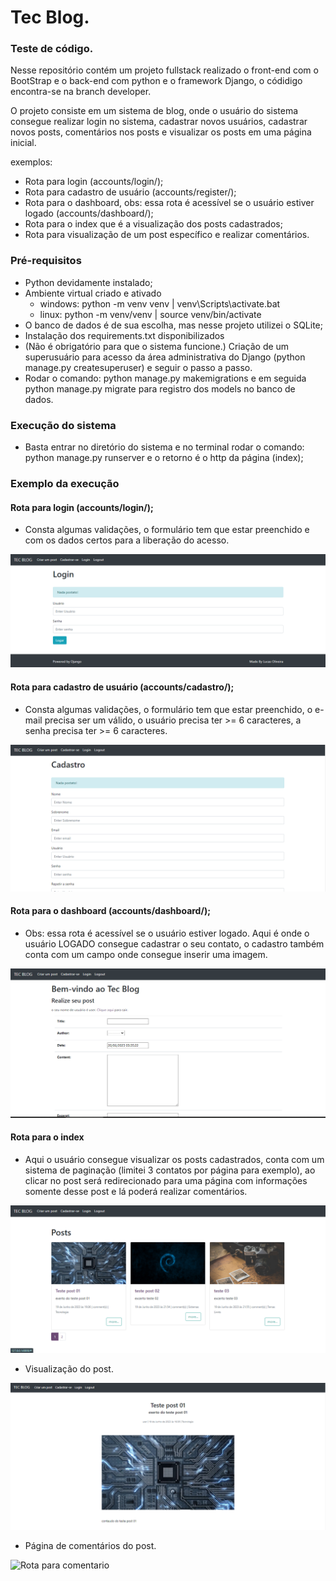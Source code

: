 # Tec Blog.

### Teste de código.

Nesse repositório contém um projeto fullstack realizado o front-end com o BootStrap e o back-end com python e o framework
Django, o códidigo encontra-se na branch developer.

O projeto consiste em um sistema de blog, onde o usuário do sistema consegue realizar login no sistema,
cadastrar novos usuários, cadastrar novos posts, comentários nos posts e visualizar os posts em uma página inicial.

exemplos:

- Rota para login (accounts/login/);
- Rota para cadastro de usuário (accounts/register/);
- Rota para o dashboard, obs: essa rota é acessível se o usuário estiver logado (accounts/dashboard/);
- Rota para o index que é a visualização dos posts cadastrados;
- Rota para visualização de um post específico e realizar comentários.

### Pré-requisitos

- Python devidamente instalado;
- Ambiente virtual criado e ativado
  - windows: python -m venv venv | venv\Scripts\activate.bat
  - linux: python -m venv/venv | source venv/bin/activate
- O banco de dados é de sua escolha, mas nesse projeto utilizei o SQLite;
- Instalação dos requirements.txt disponibilizados
- (Não é obrigatório para que o sistema funcione.) Criação de um superusuário para acesso da área administrativa do Django (python manage.py createsuperuser) e seguir o passo a passo.
- Rodar o comando: python manage.py makemigrations e em seguida python manage.py migrate para registro dos models no banco de dados.


### Execução do sistema

- Basta entrar no diretório do sistema e no terminal rodar o comando: python manage.py runserver
e o retorno é o http da página (index);

### Exemplo da execução

#### Rota para login (accounts/login/);

- Consta algumas validações, o formulário tem que estar preenchido
e com os dados certos para a liberação do acesso.

![Rota de login](documentacao/img/login.PNG)

#### Rota para cadastro de usuário (accounts/cadastro/);

- Consta algumas validações, o formulário tem que estar preenchido,
o e-mail precisa ser um válido, o usuário precisa ter >= 6 caracteres,
a senha precisa ter >= 6 caracteres.

![Rota de cadastro de usuário](documentacao/img/cadastro_usuario.PNG)

#### Rota para o dashboard (accounts/dashboard/);

- Obs: essa rota é acessível se o usuário estiver logado.
Aqui é onde o usuário LOGADO consegue cadastrar o seu contato,
o cadastro também conta com um campo onde consegue inserir uma imagem.

![Rota para o dashboard](documentacao/img/dashboard.PNG)

#### Rota para o index

- Aqui o usuário consegue visualizar os posts cadastrados,
conta com um sistema de paginação (limitei 3 contatos por página para exemplo), ao clicar no post será redirecionado para uma página com informações 
somente desse post e lá poderá realizar comentários.


![Rota para o index](documentacao/img/index.PNG)

- Visualização do post.

![Rota para informações do post](documentacao/img/post_individual.PNG)

- Página de comentários do post.

![Rota para comentario](documentacao/img/comentário.PNG)





